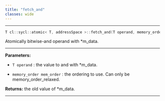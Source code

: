 ```yaml
---
title: "fetch_and"
classes: wide
---
```


---

```cpp
T cl::sycl::atomic< T, addressSpace >::fetch_and(T operand, memory_order mem_order=memory_order::relaxed)
```


Atomically bitwise-and operand with *m_data.


---
**Parameters:**

 - `T operand`
: the value to and with *m_data.

 - `memory_order mem_order`
: the ordering to use. Can only be memory_order_relaxed.

**Returns:** the old value of *m_data.

---
